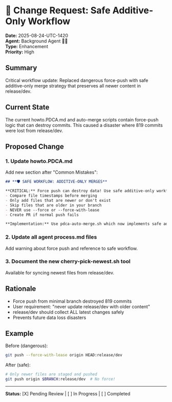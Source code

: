 # 📝 **Change Request: Safe Additive-Only Workflow**

**Date:** 2025-08-24-UTC-1420  
**Agent:** Background Agent 🕵️‍♂️  
**Type:** Enhancement  
**Priority:** High

## **Summary**
Critical workflow update: Replaced dangerous force-push with safe additive-only merge strategy that preserves all newer content in release/dev.

## **Current State**
The current howto.PDCA.md and auto-merge scripts contain force-push logic that can destroy commits. This caused a disaster where 819 commits were lost from release/dev.

## **Proposed Change**

### 1. Update howto.PDCA.md
Add new section after "Common Mistakes":
```markdown
## **🛡️ SAFE WORKFLOW: ADDITIVE-ONLY MERGES**

**CRITICAL:** Force push can destroy data! Use safe additive-only workflow:
- Compare file timestamps before merging
- Only add files that are newer or don't exist
- Skip files that are older in your branch
- NEVER use --force or --force-with-lease
- Create PR if normal push fails

**Implementation:** Use pdca-auto-merge.sh which now implements safe additive logic
```

### 2. Update all agent process.md files
Add warning about force push and reference to safe workflow.

### 3. Document the new cherry-pick-newest.sh tool
Available for syncing newest files from release/dev.

## **Rationale**
- Force push from minimal branch destroyed 819 commits
- User requirement: "never update release/dev with older content"
- release/dev should collect ALL latest changes safely
- Prevents future data loss disasters

## **Example**
Before (dangerous):
```bash
git push --force-with-lease origin HEAD:release/dev
```

After (safe):
```bash
# Only newer files are staged and pushed
git push origin $BRANCH:release/dev  # No force!
```

---
**Status:** [X] Pending Review | [ ] In Progress | [ ] Completed